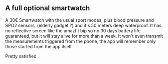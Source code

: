 ## A full optional smartwatch

A 30€ Smartwatch with the usual sport modes, plus blood pressure and SPO2 sensors, (elderly gadget ?) and it's 50 meters deep waterproof.
It has no reflective screen like the amazfit bip so no 30 days battery life guaranteed, but it will stay alive for more than a week.
It won't even transmit the measurements triggered from the phone, the app will remember only those started from the app itself.

Pretty satisfied

